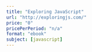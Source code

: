 ```yaml
---
title: "Exploring JavaScript"
url: "http://exploringjs.com/"
price: "0"
pricePerPeriod: "n/a"
format: "ebook"
subject: [javascript]
---
```

